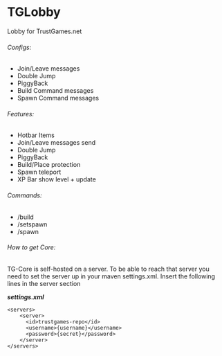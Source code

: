 # TGLobby
Lobby for TrustGames.net

###### Configs:
- Join/Leave messages
- Double Jump
- PiggyBack
- Build Command messages
- Spawn Command messages

###### Features:
- Hotbar Items
- Join/Leave messages send
- Double Jump
- PiggyBack
- Build/Place protection
- Spawn teleport
- XP Bar show level + update

###### Commands:
- /build <name>
- /setspawn
- /spawn <name>


###### How to get Core:
TG-Core is self-hosted on a server. To be able to reach that server you need to set the server up in your maven settings.xml. Insert the following lines in the server section

**_settings.xml_**
```
<servers>
    <server>
      <id>trustgames-repo</id>
      <username>{username}</username>
      <password>{secret}</password>
    </server>
</servers>
```

